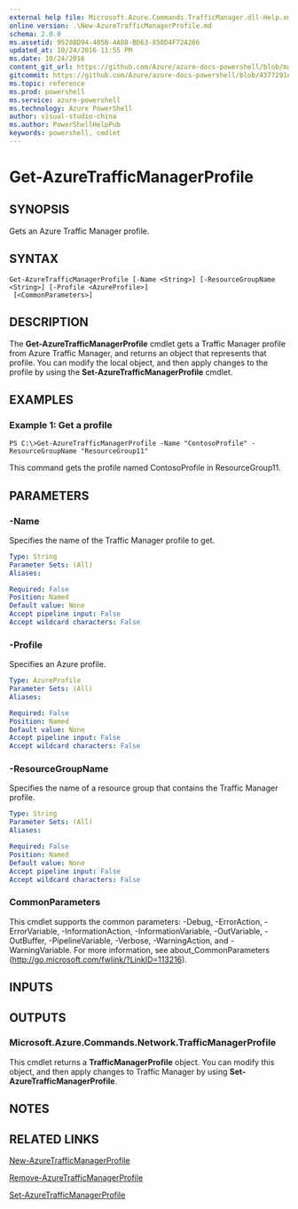```yaml
---
external help file: Microsoft.Azure.Commands.TrafficManager.dll-Help.xml
online version: .\New-AzureTrafficManagerProfile.md
schema: 2.0.0
ms.assetid: 95288D94-405B-4A88-BD63-850D4F72A266
updated_at: 10/24/2016 11:55 PM
ms.date: 10/24/2016
content_git_url: https://github.com/Azure/azure-docs-powershell/blob/master/azureps-cmdlets-docs/ResourceManager/AzureRM.TrafficManager/v0.9.8/Get-AzureTrafficManagerProfile.md
gitcommit: https://github.com/Azure/azure-docs-powershell/blob/4377291ee360e58e2c1c5d644155daf6a0279055/azureps-cmdlets-docs/ResourceManager/AzureRM.TrafficManager/v0.9.8/Get-AzureTrafficManagerProfile.md
ms.topic: reference
ms.prod: powershell
ms.service: azure-powershell
ms.technology: Azure PowerShell
author: visual-studio-china
ms.author: PowerShellHelpPub
keywords: powershell, cmdlet
---
```


# Get-AzureTrafficManagerProfile

## SYNOPSIS
Gets an Azure Traffic Manager profile.

## SYNTAX

```
Get-AzureTrafficManagerProfile [-Name <String>] [-ResourceGroupName <String>] [-Profile <AzureProfile>]
 [<CommonParameters>]
```

## DESCRIPTION
The **Get-AzureTrafficManagerProfile** cmdlet gets a Traffic Manager profile from Azure Traffic Manager, and returns an object that represents that profile.
You can modify the local object, and then apply changes to the profile by using the **Set-AzureTrafficManagerProfile** cmdlet.

## EXAMPLES

### Example 1: Get a profile
```
PS C:\>Get-AzureTrafficManagerProfile -Name "ContosoProfile" -ResourceGroupName "ResourceGroup11"
```

This command gets the profile named ContosoProfile in ResourceGroup11.

## PARAMETERS

### -Name
Specifies the name of the Traffic Manager profile to get.

```yaml
Type: String
Parameter Sets: (All)
Aliases: 

Required: False
Position: Named
Default value: None
Accept pipeline input: False
Accept wildcard characters: False
```

### -Profile
Specifies an Azure profile.

```yaml
Type: AzureProfile
Parameter Sets: (All)
Aliases: 

Required: False
Position: Named
Default value: None
Accept pipeline input: False
Accept wildcard characters: False
```

### -ResourceGroupName
Specifies the name of a resource group that contains the Traffic Manager profile.

```yaml
Type: String
Parameter Sets: (All)
Aliases: 

Required: False
Position: Named
Default value: None
Accept pipeline input: False
Accept wildcard characters: False
```

### CommonParameters
This cmdlet supports the common parameters: -Debug, -ErrorAction, -ErrorVariable, -InformationAction, -InformationVariable, -OutVariable, -OutBuffer, -PipelineVariable, -Verbose, -WarningAction, and -WarningVariable. For more information, see about_CommonParameters (http://go.microsoft.com/fwlink/?LinkID=113216).

## INPUTS

## OUTPUTS

### Microsoft.Azure.Commands.Network.TrafficManagerProfile
This cmdlet returns a **TrafficManagerProfile** object.
You can modify this object, and then apply changes to Traffic Manager by using **Set-AzureTrafficManagerProfile**.

## NOTES

## RELATED LINKS

[New-AzureTrafficManagerProfile](xref:ResourceManager/AzureRM.TrafficManager/v0.9.8/New-AzureTrafficManagerProfile.md)

[Remove-AzureTrafficManagerProfile](xref:ResourceManager/AzureRM.TrafficManager/v0.9.8/Remove-AzureTrafficManagerProfile.md)

[Set-AzureTrafficManagerProfile](xref:ResourceManager/AzureRM.TrafficManager/v0.9.8/Set-AzureTrafficManagerProfile.md)


